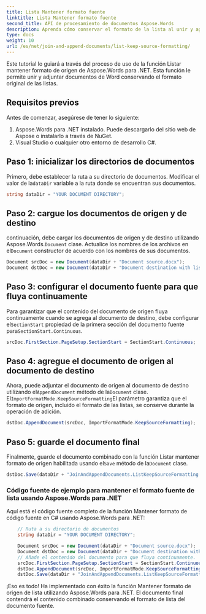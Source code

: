 ```yaml
---
title: Lista Mantener formato fuente
linktitle: Lista Mantener formato fuente
second_title: API de procesamiento de documentos Aspose.Words
description: Aprenda cómo conservar el formato de la lista al unir y agregar documentos de Word usando Aspose.Words para .NET.
type: docs
weight: 10
url: /es/net/join-and-append-documents/list-keep-source-formatting/
---
```


Este tutorial lo guiará a través del proceso de uso de la función Listar mantener formato de origen de Aspose.Words para .NET. Esta función le permite unir y adjuntar documentos de Word conservando el formato original de las listas.

## Requisitos previos

Antes de comenzar, asegúrese de tener lo siguiente:

1. Aspose.Words para .NET instalado. Puede descargarlo del sitio web de Aspose o instalarlo a través de NuGet.
2. Visual Studio o cualquier otro entorno de desarrollo C#.

## Paso 1: inicializar los directorios de documentos

 Primero, debe establecer la ruta a su directorio de documentos. Modificar el valor de la`dataDir` variable a la ruta donde se encuentran sus documentos.

```csharp
string dataDir = "YOUR DOCUMENT DIRECTORY";
```

## Paso 2: cargue los documentos de origen y de destino

 continuación, debe cargar los documentos de origen y de destino utilizando Aspose.Words.`Document` clase. Actualice los nombres de los archivos en el`Document` constructor de acuerdo con los nombres de sus documentos.

```csharp
Document srcDoc = new Document(dataDir + "Document source.docx");
Document dstDoc = new Document(dataDir + "Document destination with list.docx");
```

## Paso 3: configurar el documento fuente para que fluya continuamente

 Para garantizar que el contenido del documento de origen fluya continuamente cuando se agrega al documento de destino, debe configurar el`SectionStart` propiedad de la primera sección del documento fuente para`SectionStart.Continuous`.

```csharp
srcDoc.FirstSection.PageSetup.SectionStart = SectionStart.Continuous;
```

## Paso 4: agregue el documento de origen al documento de destino

 Ahora, puede adjuntar el documento de origen al documento de destino utilizando el`AppendDocument` método de la`Document` clase. El`ImportFormatMode.KeepSourceFormatting`El parámetro garantiza que el formato de origen, incluido el formato de las listas, se conserve durante la operación de adición.

```csharp
dstDoc.AppendDocument(srcDoc, ImportFormatMode.KeepSourceFormatting);
```

## Paso 5: guarde el documento final

 Finalmente, guarde el documento combinado con la función Listar mantener formato de origen habilitada usando el`Save` método de la`Document` clase.

```csharp
dstDoc.Save(dataDir + "JoinAndAppendDocuments.ListKeepSourceFormatting.docx");
```

### Código fuente de ejemplo para mantener el formato fuente de lista usando Aspose.Words para .NET 

Aquí está el código fuente completo de la función Mantener formato de código fuente en C# usando Aspose.Words para .NET:

```csharp
	// Ruta a su directorio de documentos
	string dataDir = "YOUR DOCUMENT DIRECTORY";

	Document srcDoc = new Document(dataDir + "Document source.docx");
	Document dstDoc = new Document(dataDir + "Document destination with list.docx");
	// Añade el contenido del documento para que fluya continuamente.
	srcDoc.FirstSection.PageSetup.SectionStart = SectionStart.Continuous;
	dstDoc.AppendDocument(srcDoc, ImportFormatMode.KeepSourceFormatting);
	dstDoc.Save(dataDir + "JoinAndAppendDocuments.ListKeepSourceFormatting.docx");
```

¡Eso es todo! Ha implementado con éxito la función Mantener formato de origen de lista utilizando Aspose.Words para .NET. El documento final contendrá el contenido combinado conservando el formato de lista del documento fuente.